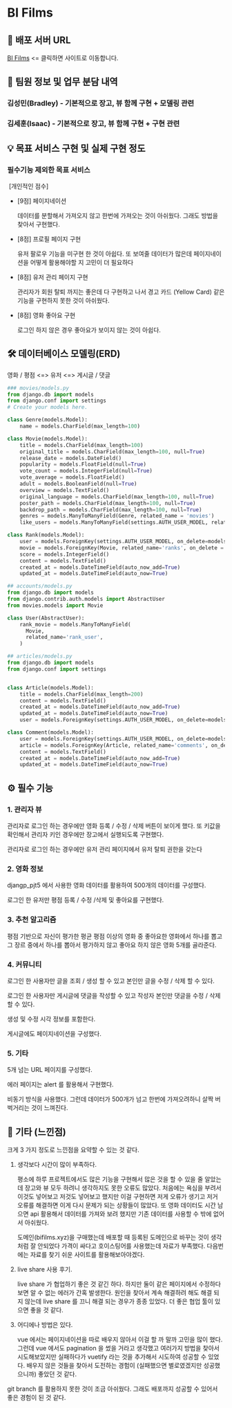 # BI Films

## 🚩 배포 서버 URL

[BI Films](http://deploy-vue.s3-website.ap-northeast-2.amazonaws.com/) <= 클릭하면 사이트로 이동합니다.



## 🤵​ 팀원 정보 및 업무 분담 내역

### 김성민(Bradley) - 기본적으로 장고, 뷰 함께 구현 + 모델링 관련

### 김세훈(Isaac) - 기본적으로 장고, 뷰 함께 구현 + 구현 관련



## :bulb: 목표 서비스 구현 및 실제 구현 정도

### 필수기능 제외한 목표 서비스

​		[개인적인 점수]

- [9점] 페이지네이션

  데이터를 분할해서 가져오지 않고 한번에 가져오는 것이 아쉬웠다. 그래도 방법을 찾아서 구현했다.

- [8점] 프로필 페이지 구현

  유저 팔로우 기능을 미구현 한 것이 아쉽다. 또 보여줄 데이터가 많은데 페이지네이션을 어떻게 활용해야할 지 고민이 더 필요하다

- [8점] 유저 관리 페이지 구현

  관리자가 회원 탈퇴 까지는 좋은데 다 구현하고 나서 경고 카드 (Yellow Card) 같은 기능을 구현하지 못한 것이 아쉬웠다.

- [8점] 영화 좋아요 구현

  로그인 하지 않은 경우 좋아요가 보이지 않는 것이 아쉽다.




## 🛠 데이터베이스 모델링(ERD)

영화 / 평점  <=> 유저 <=> 게시글 / 댓글

```python
### movies/models.py
from django.db import models
from django.conf import settings
# Create your models here.

class Genre(models.Model):
    name = models.CharField(max_length=100)

class Movie(models.Model):
    title = models.CharField(max_length=100)
    original_title = models.CharField(max_length=100, null=True)
    release_date = models.DateField()
    popularity = models.FloatField(null=True)
    vote_count = models.IntegerField(null=True)
    vote_average = models.FloatField()
    adult = models.BooleanField(null=True)
    overview = models.TextField()
    original_language = models.CharField(max_length=100, null=True)
    poster_path = models.CharField(max_length=100, null=True)
    backdrop_path = models.CharField(max_length=100, null=True)
    genres = models.ManyToManyField(Genre, related_name = 'movies')
    like_users = models.ManyToManyField(settings.AUTH_USER_MODEL, related_name='like_movies', blank=True)

class Rank(models.Model):
    user = models.ForeignKey(settings.AUTH_USER_MODEL, on_delete=models.CASCADE)
    movie = models.ForeignKey(Movie, related_name='ranks', on_delete = models.CASCADE)
    score = models.IntegerField()
    content = models.TextField()
    created_at = models.DateTimeField(auto_now_add=True)
    updated_at = models.DateTimeField(auto_now=True)
```

```python
## accounts/models.py
from django.db import models
from django.contrib.auth.models import AbstractUser
from movies.models import Movie

class User(AbstractUser):
    rank_movie = models.ManyToManyField(
      Movie,
      related_name='rank_user',
    )
```

```python
## articles/models.py
from django.db import models
from django.conf import settings


class Article(models.Model):
    title = models.CharField(max_length=200)
    content = models.TextField()
    created_at = models.DateTimeField(auto_now_add=True)
    updated_at = models.DateTimeField(auto_now=True)
    user = models.ForeignKey(settings.AUTH_USER_MODEL, on_delete=models.CASCADE)

class Comment(models.Model):
    user = models.ForeignKey(settings.AUTH_USER_MODEL, on_delete=models.CASCADE)
    article = models.ForeignKey(Article, related_name='comments', on_delete = models.CASCADE)
    content = models.TextField()
    created_at = models.DateTimeField(auto_now_add=True)
    updated_at = models.DateTimeField(auto_now=True)
```



## ⚙ 필수 기능

### 1. 관리자 뷰

관리자로 로그인 하는 경우에만 영화 등록 / 수정 / 삭제 버튼이 보이게 했다. 또 키값을 확인해서 관리자 키인 경우에만 장고에서 실행되도록 구현했다.

관리자로 로그인 하는 경우에만 유저 관리 페이지에서 유저 탈퇴 권한을 갖는다

### 2. 영화 정보

djangp_pjt5 에서 사용한 영화 데이터를 활용하여 500개의 데이터를 구성했다.

로그인 한 유저만 평점 등록 / 수정 /삭제 및 좋아요를 구현했다.

### 3. 추천 알고리즘

평점 기반으로 자신이 평가한 평균 평점 이상의 영화 중 좋아요한 영화에서 하나를 뽑고 그 장르 중에서 하나를 뽑아서 평가하지 않고 좋아요 하지 않은 영화 5개를 골라준다.

### 4. 커뮤니티

로그인 한 사용자만 글을 조회 / 생성 할 수 있고 본인만 글을 수정 / 삭제 할 수 있다.

로그인 한 사용자만 게시글에 댓글을 작성할 수 있고 작성자 본인만 댓글을 수정 / 삭제 할 수 있다.

생성 및 수정 시각 정보를 포함한다.

게시글에도 페이지네이션을 구성했다.

### 5. 기타

5개 넘는 URL 페이지를 구성했다.

에러 페이지는 alert 를 활용해서 구현했다.

비동기 방식을 사용했다. 그런데 데이터가 500개가 넘고 한번에 가져오려하니 살짝 버벅거리는 것이 느껴진다.



## 🌈 기타 (느낀점)

크게 3 가지 정도로 느낀점을 요약할 수 있는 것 같다. 

1. 생각보다 시간이 많이 부족하다.

   평소에 하루 프로젝트에서도 많은 기능을 구현해서 많은 것을 할 수 있을 줄 알았는데 장고와 뷰 모두 하려니 생각하지도 못한 오류도 많았다. 처음에는 욕심을 부려서 이것도 넣어보고 저것도 넣어보고 했지만 이걸 구현하면 저게 오류가 생기고 저거 오류를 해결하면 이게 다시 문제가 되는 상황들이 많았다. 또 영화 데이터도 시간 남으면 api 활용해서 데이터를 가져와 보려 했지만 기존 데이터를 사용할 수 밖에 없어서 아쉬웠다.

   도메인(bifilms.xyz)을 구매했는데 배포할 때 등록된 도메인으로 바꾸는 것이 생각처럼 잘 안되었다 가격이 싸다고 호이스팅어를 사용했는데 자료가 부족했다. 다음번에는 자료를 찾기 쉬운 사이트를 활용해보아야겠다.

2. live share 사용 후기.

   live share 가 협업하기 좋은 것 같긴 하다. 하지만 둘이 같은 페이지에서 수정하다 보면 알 수 없는 에러가 간혹 발생한다. 원인을 찾아서 계속 해결하려 해도 해결 되지 않는데 live share 를 끄니 해결 되는 경우가 종종 있었다. 더 좋은 협업 툴이 있으면 좋을 것 같다.

3. 어디에나 방법은 있다.

   vue 에서는 페이지네이션을 따로 배우지 않아서 이걸 할 까 말까 고민을 많이 했다. 그런데 vue 에서도 pagination 을 썼을 거라고 생각했고 여러가지 방법을 찾아서 시도해보았지만 실패하다가 vuetify 라는 것을 추가해서 시도하여 성공할 수 있었다. 배우지 않은 것들을 찾아서 도전하는 경험이 (실패했으면 별로였겠지만 성공했으니까) 좋았던 것 같다.

git branch 를 활용하지 못한 것이 조금 아쉬웠다. 그래도 배포까지 성공할 수 있어서 좋은 경험이 된 것 같다.